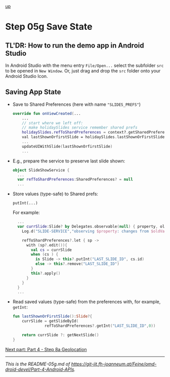[up](../study-material--android-apis.md)

# Step 05g Save State

## TL'DR: How to run the demo app in Android Studio

In Android Studio with the menu entry ```File/Open...``` select the subfolder ```src``` to be opened in ```New Window```. Or, just drag and drop the ```src``` folder onto your Android Studio Icon.

## Saving App State

* Save to Shared Preferences (here with name ```"SLIDES_PREFS"```)

	```kotlin
	override fun onViewCreated(...
		...
		// start where we left off:
	    // make holidaySlides service remember shared prefs
	    holidaySlides.refToShardPreferences = context?.getSharedPreferences("SLIDES_PREFS",Context.MODE_PRIVATE)
	    val lastShownOrfirstSlide = holidaySlides.lastShownOrFirstSlide()
	    ...
	    updateUIWithSlide(lastShownOrfirstSlide)
	    ...
	```


* E.g., prepare the service to preserve last slide shown:

	```kotlin
	object SlideShowService {
	  ...
	  var refToShardPreferences:SharedPreferences? = null
	  ...
	```

* Store values (type-safe) to Shared prefs:

	```
	putInt(...)
	```

	For example:
	
	```kotlin
	  ...
	  var currSlide:Slide? by Delegates.observable(null) { property, oldValue, newValue ->
	    Log.d("SLIDE-SERVICE","observing $property: changes from $oldValue to $newValue")
	
	    refToShardPreferences?.let { sp ->
	      with (sp?.edit()){
	        val cs = currSlide
	        when (cs ) {
	          is Slide -> this?.putInt("LAST_SLIDE_ID", cs.id)
	          else -> this?.remove("LAST_SLIDE_ID")
	        }
	        this?.apply()
	      }
	    }
	  }
	  ...
	```


* Read saved values (type-safe) from the preferences with, for example, ```getInt```: 


	```kotlin
	fun lastShownOrFirstSlide():Slide?{
	    currSlide = getSlideById(
	              refToShardPreferences?.getInt("LAST_SLIDE_ID",0))
	
	    return currSlide ?: getNextSlide()
  }
	```

[Next part: Part 4 - Step 8a Geolocation](../08b-Slideshow-GeoLocation-ShowOnMap/README-08a.md)




---

*This is the README-05g.md of <https://git-iit.fh-joanneum.at/Feine/omd-droid-devel/Part-4-Android-APIs>.*